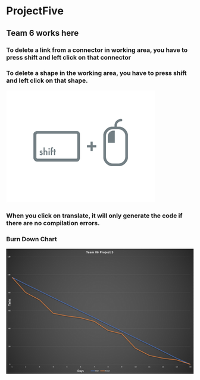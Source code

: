 # ProjectFive
## Team 6 works here

### To delete a link from a connector in working area, you have to press shift and left click on that connector 
### To delete a shape in the working area, you have to press shift and left click on that shape. 
![](/Team_06/shiftclick.png)

### When you click on translate, it will only generate the code if there are no compilation errors.

### Burn Down Chart
![](/Team_06/Burndown%20chart.jpeg)
